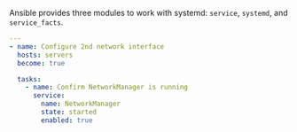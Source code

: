 Ansible provides three modules to work with systemd: `service`, `systemd`, and `service_facts`.


```yaml
---
- name: Configure 2nd network interface
  hosts: servers
  become: true

  tasks:
    - name: Confirm NetworkManager is running
      service:
        name: NetworkManager
        state: started
        enabled: true
```
